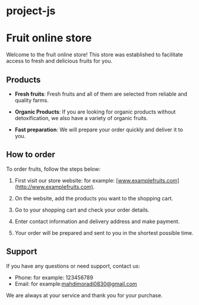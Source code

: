 # project-js
# Fruit online store

Welcome to the fruit online store! This store was established to facilitate access to fresh and delicious fruits for you.

## Products

- **Fresh fruits**: Fresh fruits and all of them are selected from reliable and quality farms.

- **Organic Products**: If you are looking for organic products without detoxification, we also have a variety of organic fruits.

- **Fast preparation**: We will prepare your order quickly and deliver it to you.

## How to order

To order fruits, follow the steps below:

1. First visit our store website: for example: [www.examplefruits.com](http://www.examplefruits.com).

2. On the website, add the products you want to the shopping cart.

3. Go to your shopping cart and check your order details.

4. Enter contact information and delivery address and make payment.

5. Your order will be prepared and sent to you in the shortest possible time.

## Support

If you have any questions or need support, contact us:

- Phone: for example: 123456789
- Email: for example:mahdimoradi0830@gmail.com

We are always at your service and thank you for your purchase.

